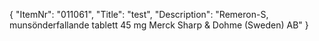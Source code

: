 {
  "ItemNr": "011061",
  "Title": "test",
  "Description": "Remeron-S, munsönderfallande tablett 45 mg Merck Sharp & Dohme (Sweden) AB"
}